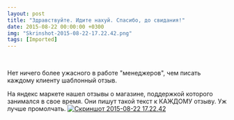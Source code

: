 ```yaml
---
layout: post
title: "Здравствуйте. Идите нахуй. Спасибо, до свидания!"
date: 2015-08-22 00:00:00 +0300
img: "Skrinshot-2015-08-22-17.22.42.png"
tags: [Imported]
---
```


 

Нет ничего более ужасного в работе "менеджеров", чем писать каждому клиенту шаблонный отзыв.

На яндекс маркете нашел отзывы о магазине, поддержкой которого занимался в свое время. Они пишут такой текст к КАЖДОМУ отзыву. Уж лучше промолчать.
[![Скриншот 2015-08-22 17.22.42](/blog/assets/Skrinshot-2015-08-22-17.22.42.png)](/blog/assets/Skrinshot-2015-08-22-17.22.42.png)